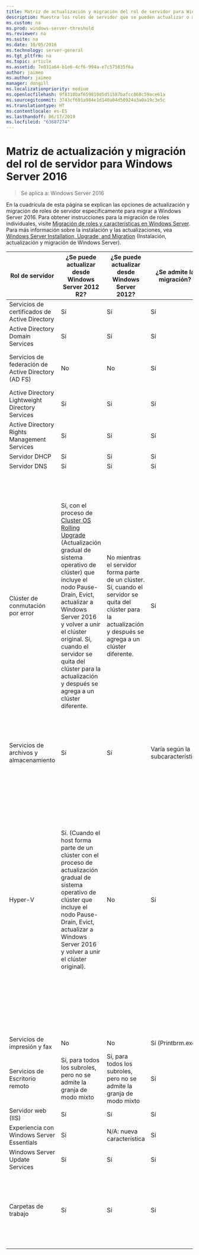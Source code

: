 ```yaml
---
title: Matriz de actualización y migración del rol de servidor para Windows Server 2016
description: Muestra los roles de servidor que se pueden actualizar o migrar a Windows Server 2016.
ms.custom: na
ms.prod: windows-server-threshold
ms.reviewer: na
ms.suite: na
ms.date: 10/05/2016
ms.technology: server-general
ms.tgt_pltfrm: na
ms.topic: article
ms.assetid: 7e031a64-b1e6-4cf6-994a-e7c575835f6a
author: jaimeo
ms.author: jaimeo
manager: dongill
ms.localizationpriority: medium
ms.openlocfilehash: 9f8310baf659810d5d51587bafcc868c59ace61a
ms.sourcegitcommit: 3743cf691a984e1d140a04d50924a3a0a19c3e5c
ms.translationtype: HT
ms.contentlocale: es-ES
ms.lasthandoff: 06/17/2019
ms.locfileid: "63687274"
---
```

# <a name="server-role-upgrade-and-migration-matrix-for-windows-server-2016"></a>Matriz de actualización y migración del rol de servidor para Windows Server 2016

>Se aplica a: Windows Server 2016

En la cuadrícula de esta página se explican las opciones de actualización y migración de roles de servidor específicamente para migrar a Windows Server 2016. Para obtener instrucciones para la migración de roles individuales, visite [Migración de roles y características en Windows Server](https://docs.microsoft.com/windows-server/get-started/migrate-roles-and-features). Para más información sobre la instalación y las actualizaciones, vea [Windows Server Installation, Upgrade, and Migration](https://docs.microsoft.com/windows-server/get-started/installation-and-upgrade) (Instalación, actualización y migración de Windows Server).

|Rol de servidor|¿Se puede actualizar desde Windows Server 2012 R2?|¿Se puede actualizar desde Windows Server 2012?|¿Se admite la migración?|¿La migración puede completarse sin tiempo de inactividad?|  
|-------------------|----------|--------------|--------------|----------|  
|Servicios de certificados de Active Directory| Sí|    Sí|    Sí|    No|
|Active Directory Domain Services|  Sí|    Sí|    Sí|    Sí|
|Servicios de federación de Active Directory (AD FS)|  No| No| Sí|    No (es necesario agregar nuevos nodos a la granja)|
|Active Directory Lightweight Directory Services|   Sí|    Sí|    Sí|    Sí|
|Active Directory Rights Management Services|   Sí|    Sí|    Sí|    No|
|Servidor DHCP|   Sí|    Sí|    Sí|    Sí|
|Servidor DNS|    Sí|    Sí|    Sí|    No|
|Clúster de conmutación por error|Sí, con el proceso de [Cluster OS Rolling Upgrade](https://technet.microsoft.com/windows-server-docs/failover-clustering/cluster-operating-system-rolling-upgrade) (Actualización gradual de sistema operativo de clúster) que incluye el nodo Pause-Drain, Evict, actualizar a Windows Server 2016 y volver a unir el clúster original. Sí, cuando el servidor se quita del clúster para la actualización y después se agrega a un clúster diferente.|No mientras el servidor forma parte de un clúster. Sí, cuando el servidor se quita del clúster para la actualización y después se agrega a un clúster diferente.  |Sí|No para clústeres de conmutación por error en Windows Server 2012. Sí, para clústeres de conmutación por error de Windows Server 2012 R2 con máquinas virtuales de Hyper-V o clústeres de conmutación por error de Windows Server 2012 R2 que ejecutan el rol de Servidor de archivos de escalabilidad horizontal. Vea [Cluster OS Rolling Upgrade](https://technet.microsoft.com/windows-server-docs/failover-clustering/cluster-operating-system-rolling-upgrade) (Actualización gradual de sistema operativo de clúster).|
|Servicios de archivos y almacenamiento| Sí|    Sí|    Varía según la subcaracterística|  No|
|Hyper-V| Sí. (Cuando el host forma parte de un clúster con el proceso de actualización gradual de sistema operativo de clúster que incluye el nodo Pause-Drain, Evict, actualizar a Windows Server 2016 y volver a unir el clúster original).|  No|   Sí|  No para clústeres de conmutación por error en Windows Server 2012. Sí, para clústeres de conmutación por error de Windows Server 2012 R2 con máquinas virtuales de Hyper-V o clústeres de conmutación por error de Windows Server 2012 R2 que ejecutan el rol de Servidor de archivos de escalabilidad horizontal. Vea [Cluster OS Rolling Upgrade](https://technet.microsoft.com/windows-server-docs/failover-clustering/cluster-operating-system-rolling-upgrade) (Actualización gradual de sistema operativo de clúster).| 
|Servicios de impresión y fax|    No| No| Sí (Printbrm.exe)| No|
|Servicios de Escritorio remoto|   Sí, para todos los subroles, pero no se admite la granja de modo mixto|   Sí, para todos los subroles, pero no se admite la granja de modo mixto|   Sí|    No|
|Servidor web (IIS)|  Sí|    Sí|    Sí|    No|
|Experiencia con Windows Server Essentials|  Sí|    N/A: nueva característica|  Sí|    No|
|Windows Server Update Services|    Sí|    Sí|    Sí|    No|
|Carpetas de trabajo|  Sí|    Sí|    Sí|    Sí, en el clúster de WS 2012 R2, cuando se usa la [Actualización gradual de sistema operativo de clúster](https://technet.microsoft.com/windows-server-docs/failover-clustering/cluster-operating-system-rolling-upgrade).|


